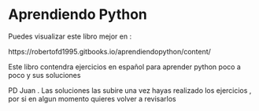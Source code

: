# Aprendiendo Python

Puedes visualizar este libro mejor en :

https:\/\/robertofd1995.gitbooks.io\/aprendiendopython\/content\/

Este libro contendra ejercicios en español para aprender python poco a poco y sus soluciones

PD Juan . Las soluciones las subire una vez hayas realizado los ejercicios , por si en algun momento quieres volver a revisarlos





